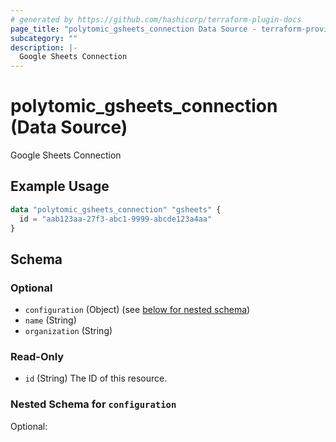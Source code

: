 ```yaml
---
# generated by https://github.com/hashicorp/terraform-plugin-docs
page_title: "polytomic_gsheets_connection Data Source - terraform-provider-polytomic"
subcategory: ""
description: |-
  Google Sheets Connection
---
```


# polytomic_gsheets_connection (Data Source)

Google Sheets Connection

## Example Usage

```terraform
data "polytomic_gsheets_connection" "gsheets" {
  id = "aab123aa-27f3-abc1-9999-abcde123a4aa"
}
```

<!-- schema generated by tfplugindocs -->
## Schema

### Optional

- `configuration` (Object) (see [below for nested schema](#nestedatt--configuration))
- `name` (String)
- `organization` (String)

### Read-Only

- `id` (String) The ID of this resource.

<a id="nestedatt--configuration"></a>
### Nested Schema for `configuration`

Optional:


